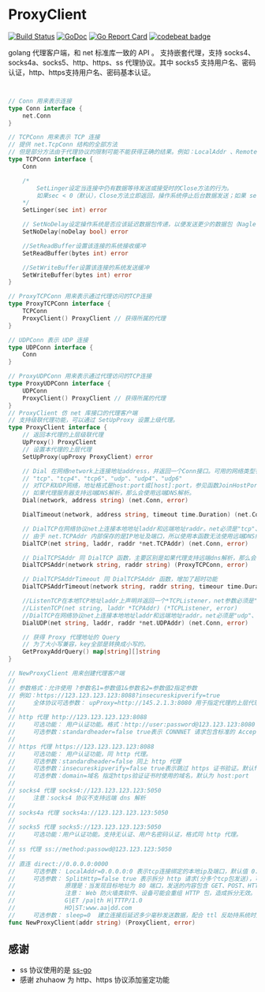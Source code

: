 # ProxyClient
[![Build Status](https://travis-ci.org/GameXG/ProxyClient.svg?branch=master)](https://travis-ci.org/GameXG/ProxyClient) [![GoDoc](https://godoc.org/github.com/GameXG/ProxyClient?status.svg)](https://godoc.org/github.com/GameXG/ProxyClient) [![Go Report Card](https://goreportcard.com/badge/github.com/GameXG/ProxyClient)](https://goreportcard.com/report/github.com/GameXG/ProxyClient)  [![codebeat badge](https://codebeat.co/badges/8c16f19c-b868-4ad2-9334-4f3ae05606b3)](https://codebeat.co/projects/github-com-gamexg-proxyclient)

golang 代理客户端，和 net 标准库一致的 API 。
支持嵌套代理，支持 socks4、socks4a、socks5、http、https、ss 代理协议。其中 socks5 支持用户名、密码认证，http、https支持用户名、密码基本认证。


``` go


// Conn 用来表示连接
type Conn interface {
	net.Conn
}

// TCPConn 用来表示 TCP 连接
// 提供 net.TcpConn 结构的全部方法
// 但是部分方法由于代理协议的限制可能不能获得正确的结果。例如：LocalAddr 、RemoteAddr 方法不被很多代理协议支持。
type TCPConn interface {
	Conn

	/*
		SetLinger设定当连接中仍有数据等待发送或接受时的Close方法的行为。
		如果sec < 0（默认），Close方法立即返回，操作系统停止后台数据发送；如果 sec == 0，Close立刻返回，操作系统丢弃任何未发送或未接收的数据；如果sec > 0，Close方法阻塞最多sec秒，等待数据发送或者接收，在一些操作系统中，在超时后，任何未发送的数据会被丢弃。
	*/
	SetLinger(sec int) error

	// SetNoDelay设定操作系统是否应该延迟数据包传递，以便发送更少的数据包（Nagle's算法）。默认为真，即数据应该在Write方法后立刻发送。
	SetNoDelay(noDelay bool) error

	//SetReadBuffer设置该连接的系统接收缓冲
	SetReadBuffer(bytes int) error

	//SetWriteBuffer设置该连接的系统发送缓冲
	SetWriteBuffer(bytes int) error
}

// ProxyTCPConn 用来表示通过代理访问的TCP连接
type ProxyTCPConn interface {
	TCPConn
	ProxyClient() ProxyClient // 获得所属的代理
}

// UDPConn 表示 UDP 连接
type UDPConn interface {
	Conn
}

// ProxyUDPConn 用来表示通过代理访问的TCP连接
type ProxyUDPConn interface {
	UDPConn
	ProxyClient() ProxyClient // 获得所属的代理
}
// ProxyClient 仿 net 库接口的代理客户端
// 支持级联代理功能，可以通过 SetUpProxy 设置上级代理。
type ProxyClient interface {
	// 返回本代理的上层级联代理
	UpProxy() ProxyClient
	// 设置本代理的上层代理
	SetUpProxy(upProxy ProxyClient) error

	// Dial 在网络network上连接地址address，并返回一个Conn接口。可用的网络类型有：
	// "tcp"、"tcp4"、"tcp6"、"udp"、"udp4"、"udp6"
	// 对TCP和UDP网络，地址格式是host:port或[host]:port，参见函数JoinHostPort和SplitHostPort。
	// 如果代理服务器支持远端DNS解析，那么会使用远端DNS解析。
	Dial(network, address string) (net.Conn, error)

	DialTimeout(network, address string, timeout time.Duration) (net.Conn, error)

	// DialTCP在网络协议net上连接本地地址laddr和远端地址raddr。net必须是"tcp"、"tcp4"、"tcp6"；如果laddr不是nil，将使用它作为本地地址，否则自动选择一个本地地址。
	// 由于 net.TCPAddr 内部保存的是IP地址及端口，所以使用本函数无法使用远端DNS解析，要想使用远端DNS解析，请使用 Dial 或 DialTCPSAddr 函数。
	DialTCP(net string, laddr, raddr *net.TCPAddr) (net.Conn, error)

	// DialTCPSAddr 同 DialTCP 函数，主要区别是如果代理支持远端dns解析，那么会使用远端dns解析。
	DialTCPSAddr(network string, raddr string) (ProxyTCPConn, error)

	// DialTCPSAddrTimeout 同 DialTCPSAddr 函数，增加了超时功能
	DialTCPSAddrTimeout(network string, raddr string, timeour time.Duration) (ProxyTCPConn, error)

	//ListenTCP在本地TCP地址laddr上声明并返回一个*TCPListener，net参数必须是"tcp"、"tcp4"、"tcp6"，如果laddr的端口字段为0，函数将选择一个当前可用的端口，可以用Listener的Addr方法获得该端口。
	//ListenTCP(net string, laddr *TCPAddr) (*TCPListener, error)
	//DialTCP在网络协议net上连接本地地址laddr和远端地址raddr。net必须是"udp"、"udp4"、"udp6"；如果laddr不是nil，将使用它作为本地地址，否则自动选择一个本地地址。
	DialUDP(net string, laddr, raddr *net.UDPAddr) (net.Conn, error)

	// 获得 Proxy 代理地址的 Query
	// 为了大小写兼容，key全部是转换成小写的。
	GetProxyAddrQuery() map[string][]string
}

// NewProxyClient 用来创建代理客户端
//
// 参数格式：允许使用 ?参数名1=参数值1&参数名2=参数值2指定参数
// 例如：https://123.123.123.123:8088?insecureskipverify=true
//     全体协议可选参数： upProxy=http://145.2.1.3:8080 用于指定代理的上层代理，即代理嵌套。默认值：direct://0.0.0.0:0000
//
// http 代理 http://123.123.123.123:8088
//     可选功能： 用户认证功能。格式：http://user:password@123.123.123:8080
//     可选参数：standardheader=false true表示 CONNNET 请求包含标准的 Accept、Accept-Encoding、Accept-Language、User-Agent等头。默认值：false
//
// https 代理 https://123.123.123.123:8088
//     可选功能： 用户认证功能，同 http 代理。
//     可选参数：standardheader=false 同上 http 代理
//     可选参数：insecureskipverify=false true表示跳过 https 证书验证。默认false。
//     可选参数：domain=域名 指定https验证证书时使用的域名，默认为 host:port
//
// socks4 代理 socks4://123.123.123.123:5050
//     注意：socks4 协议不支持远端 dns 解析
//
// socks4a 代理 socks4a://123.123.123.123:5050
//
// socks5 代理 socks5://123.123.123.123:5050
//     可选功能：用户认证功能。支持无认证、用户名密码认证，格式同 http 代理。
//
// ss 代理 ss://method:passowd@123.123.123:5050
//
// 直连 direct://0.0.0.0:0000
//     可选参数： LocalAddr=0.0.0.0:0 表示tcp连接绑定的本地ip及端口，默认值 0.0.0.0:0。
//     可选参数： SplitHttp=false true 表示拆分 http 请求(分多个tcp包发送)，可以解决简单的运营商 http 劫持。默认值：false 。
//              原理是：当发现目标地址为 80 端口，发送的内容包含 GET、POST、HTTP、HOST 等关键字时，会将关键字拆分到两个包在发送出去。
//              注意： Web 防火墙类软件、设备可能会重组 HTTP 包，造成拆分无效。目前已知 ESET Smart Security 会造成这个功能无效，即使暂停防火墙也一样无效。
//              G|ET /pa|th H|TTTP/1.0
//              HO|ST:www.aa|dd.com
//     可选参数： sleep=0  建立连接后延迟多少毫秒发送数据，配合 ttl 反劫持系统时建议设置为10置50。默认值 0 .
func NewProxyClient(addr string) (ProxyClient, error) 

```

## 感谢

* ss 协议使用的是 [ss-go](https://github.com/shadowsocks/shadowsocks-go)
* 感谢 zhuhaow 为 http、https 协议添加鉴定功能
